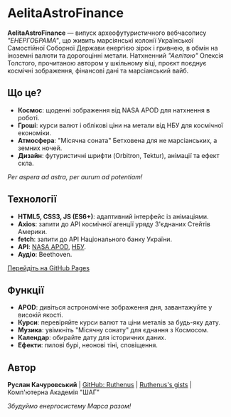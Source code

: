 # AelitaAstroFinance

**AelitaAstroFinance** — випуск археофутуристичного вебчасопису *"ЕНЕРГОБРАМА"*, що живить марсіянські колонії Української Самостійної Соборної Держави енергією зірок і гривнею, в обмін на іноземні валюти та дорогоцінні метали. Натхненний *"Аелітою"* Олексія Толстого, прочитаною автором у шкільному віці, проєкт поєднує космічні зображення, фінансові дані та марсіанський вайб.

## Що це?

- **Космос**: щоденні зображення від NASA APOD для натхнення в роботі.
- **Гроші**: курси валют і облікові ціни на метали від НБУ для космічної економіки.
- **Атмосфера**: "Місячна соната" Бетховена для не марсіанських, а земних ночей.
- **Дизайн**: футуристичні шрифти (Orbitron, Tektur), анімації та ефект скла.

*Per aspera ad astra, per aurum ad potentiam!*

## Технології

- **HTML5, CSS3, JS (ES6+)**: адаптивний інтерфейс із анімаціями.
- **Axios**: запити до API космічної агенції уряду З'єднаних Стейтів Америки.
- **fetch**: запити до API Національного банку України.
- **API**: [NASA APOD](https://api.nasa.gov/), [НБУ](https://bank.gov.ua/ua/open-data/api-dev).
- **Аудіо**: Beethoven.

[Перейдіть на GitHub Pages](https://ruthenus.github.io/AelitaAstroFinance)

## Функції

- **APOD**: дивіться астрономічне зображення дня, завантажуйте у високій якості.
- **Курси**: перевіряйте курси валют та ціни металів за будь-яку дату.
- **Музика**: увімкніть "Місячну сонату" для єднання з Космосом.
- **Календар**: обирайте дату для історичних даних.
- **Ефекти**: пилові бурі, неонові тіні, сповіщення.

## Автор

**Руслан Качуровський** | [GitHub: Ruthenus](https://github.com/Ruthenus) | [Ruthenus's gists](https://gist.github.com/Ruthenus) | Комп'ютерна Академія "ШАГ"

*Збудуймо енергосистему Марса разом!*
